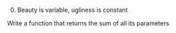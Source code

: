 0. Beauty is variable, ugliness is constant

Write a function that returns the sum of all its parameters
